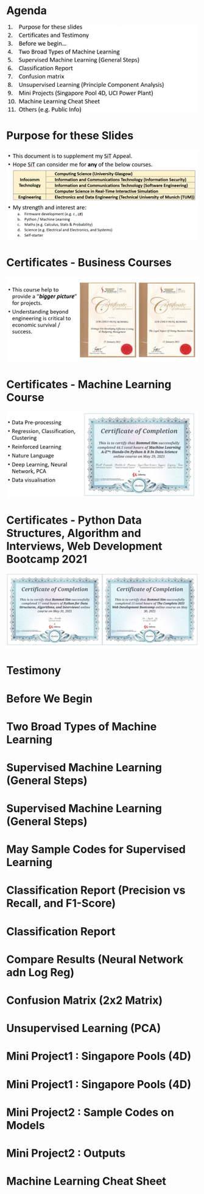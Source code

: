 
# Agenda
![](img/01Agenda.JPG)

# Purpose for these Slides
![](img/02Purpose.JPG)

# Certificates - Business Courses
![](img/03Cert1.JPG)

# Certificates - Machine Learning Course
![](img/04Certs2.JPG)

# Certificates - Python Data Structures, Algorithm and Interviews, Web Development Bootcamp 2021
![](img/05Cert3.JPG)

# Testimony
# Before We Begin
# Two Broad Types of Machine Learning
# Supervised Machine Learning (General Steps)
# Supervised Machine Learning (General Steps)
# May Sample Codes for Supervised Learning
# Classification Report (Precision vs Recall, and F1-Score)
# Classification Report
# Compare Results (Neural Network adn Log Reg)
# Confusion Matrix (2x2 Matrix)
# Unsupervised Learning (PCA)
# Mini Project1 : Singapore Pools (4D)
# Mini Project1 : Singapore Pools (4D)
# Mini Project2 : Sample Codes on Models
# Mini Project2 : Outputs
# Machine Learning Cheat Sheet
